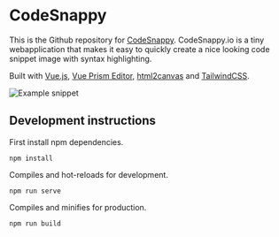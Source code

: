 # CodeSnappy

This is the Github repository for [CodeSnappy](https://codesnappy.io). CodeSnappy.io is a tiny webapplication that makes it easy to quickly create a nice looking code snippet image with syntax highlighting.

Built with [Vue.js](https://vuejs.org/), [Vue Prism Editor](https://github.com/koca/vue-prism-editor), [html2canvas](http://html2canvas.hertzen.com/) and [TailwindCSS](https://tailwindcss.com/).

![Example snippet](https://codesnappy.io/github/snippet-example.png)

## Development instructions

First install npm dependencies.

```
npm install
```

Compiles and hot-reloads for development.
```
npm run serve
```

Compiles and minifies for production.
```
npm run build
```